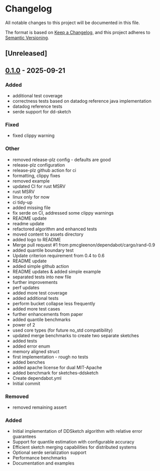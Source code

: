 # Changelog

All notable changes to this project will be documented in this file.

The format is based on [Keep a Changelog](https://keepachangelog.com/en/1.0.0/),
and this project adheres to [Semantic Versioning](https://semver.org/spec/v2.0.0.html).

## [Unreleased]

## [0.1.0](https://github.com/pmcgleenon/dd-sketchy/releases/tag/v0.1.0) - 2025-09-21

### Added

- additional test coverage
- correctness tests based on datadog reference java implementation
- datadog reference tests
- serde support for dd-sketch

### Fixed

- fixed clippy warning

### Other

- removed release-plz config - defaults are good
- release-plz configuration
- release-plz github action for ci
- formatting, clippy fixes
- removed example
- updated CI for rust MSRV
- rust MSRV
- linux only for now
- ci tidy-up
- added missing file
- fix serde on CI, addressed some clippy warnings
- README update
- readme update
- refactored algorithm and enhanced tests
- moved content to assets directory
- added logo to README
- Merge pull request #1 from pmcgleenon/dependabot/cargo/rand-0.9
- added quantile boundary test
- Update criterion requirement from 0.4 to 0.6
- README update
- added simple github action
- README updates & added simple example
- separated tests into new file
- further improvements
- perf updates
- added more test coverage
- added additional tests
- perform bucket collapse less frequently
- added more test cases
- further enhancements from paper
- added quantile benchmarks
- power of 2
- used core types (for future no_std compatibility)
- updated merge benchmarks to create two separate sketches
- added tests
- added error enum
- memory aligned struct
- first implementation - rough no tests
- added benches
- added apache license for dual MIT-Apache
- added benchmark for sketches-ddsketch
- Create dependabot.yml
- Initial commit

### Removed

- removed remaining assert

### Added
- Initial implementation of DDSketch algorithm with relative error guarantees
- Support for quantile estimation with configurable accuracy
- Efficient sketch merging capabilities for distributed systems
- Optional serde serialization support
- Performance benchmarks
- Documentation and examples
